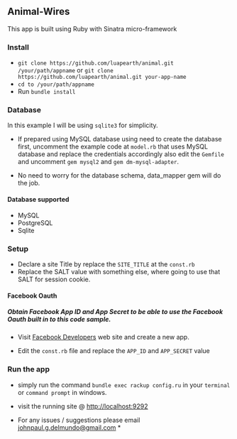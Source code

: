 ## Animal-Wires
This app is built using Ruby with Sinatra micro-framework

### Install

* `git clone https://github.com/luapearth/animal.git /your/path/appname` or `git clone https://github.com/luapearth/animal.git your-app-name`
* `cd to /your/path/appname`
* Run `bundle install`

### Database
In this example I will be using `sqlite3` for simplicity.

* If prepared using MySQL database using need to create the database first, uncomment the example code at `model.rb` that uses MySQL database and replace the credentials accordingly also edit the `Gemfile` and uncomment `gem mysql2` and `gem dm-mysql-adapter`.

* No need to worry for the database schema, data_mapper gem will do the job.

#### Database supported

* MySQL
* PostgreSQL
* Sqlite

### Setup

* Declare a site Title by replace the `SITE_TITLE` at the `const.rb`
* Replace the SALT value with something else, where going to use that SALT for session cookie.

#### Facebook Oauth

##### Obtain Facebook App ID and App Secret to be able to use the Facebook Oauth built in to this code sample.

* Visit [Facebook Developers](https://developers.facebook.com) web site and create a new app.

* Edit the `const.rb` file and replace the `APP_ID` and `APP_SECRET` value

### Run the app

* simply run the command `bundle exec rackup config.ru` in your `terminal` or `command prompt` in windows.
* visit the running site @ [http://localhost:9292](http://localhost:9292)

* For any issues / suggestions please email johnpaul.g.delmundo@gmail.com *
